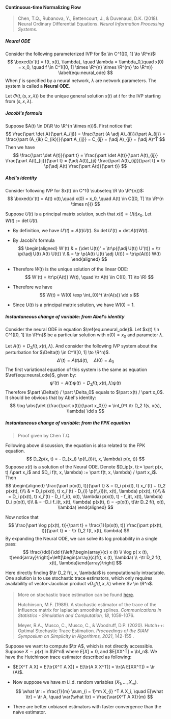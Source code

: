 #### Continuous-time Normalizing Flow

> Chen, T.Q., Rubanova, Y., Bettencourt, J., & Duvenaud, D.K. (2018). Neural Ordinary Differential Equations. *Neural Information Processing Systems*.

##### Neural ODE

Consider the following parameterized IVP for $x \in C^1([0, 1] \to \R^n)$:
$$
\boxed{x'(t) = f(t, x(t), \lambda), \quad \lambda = \lambda_0,\quad x(0) = x_0, \quad f \in C^1([0, 1] \times \R^{n} \times \R^{m} \to \R^n)}
\label{equ:neural_ode}
$$
When $f$ is specified by a neural network, $\lambda$ are network parameters. The system is called a **Neural ODE**.

Let $\Phi(t, (s, x, \lambda))$ be the unique general solution $x(t)$ at $t$ for the IVP starting from $(s, x, \lambda)$.

##### Jacobi's formula

Suppose $A(t) \in D(\R \to \R^{n \times n})$. First notice that
$$
\frac{\part \det A}{\part A_{ij}} = \frac{\part (A \adj A)_{ii}}{\part A_{ij}} = \frac{\part (A_{ik} C_{ik})}{\part A_{ij}} = C_{ij} = (\adj A)_{ji} = (\adj A)^T
$$
Then we have
$$
\frac{\part \det A(t)}{\part t} = \frac{\part \det A(t)}{\part A(t)_{ij}} \frac{\part A(t)_{ij}}{\part t} = (\adj A(t))_{ji} \frac{\part A(t)_{ij}}{\part t} = \tr \p{\adj A(t) \frac{\part A(t)}{\part t}}
$$

##### Abel's identity

Consider following IVP for $x(t) \in C^1(I \subseteq \R \to \R^{n})$:
$$
\boxed{x'(t) = A(t) x(t),\quad x(0) = x_0, \quad A(t) \in C([0, T] \to \R^{n \times n})}
$$

Suppose $U(t)$ is a principal matrix solution, such that $x(t) = U(t) x_0$. Let $W(t) := \det U(t)$.

- By definition, we have $U'(t) = A(t) U(t)$. So $\det U'(t) = \det A(t) W(t)$.

- By Jacobi's formula
  $$
  \begin{aligned}
  W'(t) & = (\det U(t))' = \tr\p{(\adj U(t)) U'(t)} = \tr \p{\adj U(t) A(t) U(t)} \\
  & = \tr \p{A(t) U(t) \adj U(t)} = \tr\p{A(t)} W(t)
  \end{aligned}
  $$

- Therefore $W(t)$ is the unique solution of the linear ODE:
  $$
  W'(t) = \tr\p{A(t)} W(t), \quad \tr A(t) \in C([0, T] \to \R)
  $$
  
- Therefore we have
  $$
  W(t) = W(0) \exp \int_{0}^t \tr(A(s)) \dd s
  $$

- Since $U(t)$ is a principal matrix solution, we have $W(0) = 1$.

##### Instantaneous change of variable: from Abel's identity

Consider the neural ODE in equation $\ref{equ:neural_ode}$. Let $x(t) \in C^1([0, 1] \to \R^n)$ be a particular solution with $x(0) = x_0$ and parameter $\lambda$.

Let $A(t) = D_2f(t, x(t), \lambda)$. And consider the following IVP system about the perturbation for $\Delta(t) \in C^1([0, 1] \to \R^n)$.
$$
\Delta'(t) = A(t)\Delta(t), \quad \Delta(0) = \Delta_0
\label{equation:ode_path_linearize}
$$
The first variational equation of this system is the same as equation $\ref{equ:neural_ode}$, given by:
$$
\psi'(t) = A(t) \psi(t) = D_2 f(t, x(t), \lambda) \psi(t)
$$
Therefore $\part \Delta(t) / \part \Delta_0$ equals to $\part x(t) / \part x_0$. It should be obvious that by Abel's identity:
$$
\log \abs{\det {\frac{\part x(t)}{\part x_0}}} = \int_0^t \tr D_2 f(s, x(s), \lambda) \dd s
$$

##### Instantaneous change of variable: from the FPK equation

> Proof given by Chen T.Q.

Following above discussion, the equation is also related to the FPK equation.
$$
D_2p(x, t) = - D_{x_i} \p{f_{i}(t, x, \lambda) p(x, t)}
$$
Suppose $x(t)$ is a solution of the Neural ODE. Denote $D_ip(x, t):= \part p(x, t) /\part x_i$ and $D_i f(t, x, \lambda) := \part f(t, x, \lambda) / \part x_i$. Then
$$
\begin{aligned}
\frac{\part p(x(t), t)}{\part t} & = D_i p(x(t), t) x_i'(t) + D_2 p(x(t), t)\\
& = D_i p(x(t), t) x_i'(t) - D_{i} \p{f_{i}(t, x(t), \lambda) p(x(t), t)}\\
& = D_i p(x(t), t) x_i'(t) - D_i f_i(t, x(t), \lambda) p(x(t), t) - f_i(t, x(t), \lambda) D_i p(x(t), t)\\
& = -D_i f_i(t, x(t), \lambda) p(x(t), t) = -p(x(t), t)\tr D_2 f(t, x(t), \lambda)
\end{aligned}
$$

Now notice that
$$
\frac{\part \log p(x(t), t)}{\part t} = \frac{1}{p(x(t), t)} \frac{\part p(x(t), t)}{\part t} = - \tr D_2 f(t, x(t), \lambda)
$$
By expanding the Neural ODE, we can solve its log probability in a single pass:
$$
\frac{\dd}{\dd t}\left[\begin{array}{c} x (t) \\ \log p( x (t), t)\end{array}\right]=\left[\begin{array}{c}f(t, x (t), \lambda) \\ -\tr D_2 f(t, x(t), \lambda)\end{array}\right]
$$

Here directly finding $\tr D_2 f(t, x, \lambda)$ is computationally intractable. One solution is to use stochastic trace estimators, which only requires availability of vector-Jacobian product $v D_2 f(t, x, \lambda)$ where $v \in \R^n$.

> More on stochastic trace estimation can be found [here](https://www.ethanepperly.com/index.php/2023/01/26/stochastic-trace-estimation/).
>
> Hutchinson, M.F. (1989). A stochastic estimator of the trace of the influence matrix for laplacian smoothing splines. *Communications in Statistics - Simulation and Computation, 18*, 1059-1076.
>
> Meyer, R.A., Musco, C., Musco, C., & Woodruff, D.P. (2020). Hutch++: Optimal Stochastic Trace Estimation. *Proceedings of the SIAM Symposium on Simplicity in Algorithms, 2021*, 142-155 .

Suppose we want to compute $\tr A$, which is not directly accessible. Suppose $X \sim p(x)$ in $\R^n$ where $E[X] = 0$, and $E[XX^T] = \bI_n$. We have the Hutchinson trace estimator described as following:

- $E[X^T A X] = E[\tr(X^T A X)] = E[\tr(A X X^T)] = \tr(A E[XX^T]) = \tr (A)$.

- Now suppose we have $m$ i.i.d. random variables $(X_1, \ldots, X_m)$.
  $$
  \what \tr := \frac{1}{m} \sum_{i = 1}^m X_{i} ^T A X_i, \quad E[\what \tr] = \tr A, \quad \var(\what \tr) = \frac{\var(X^T A X)}{m}
  $$

- There are better unbiased estimators with faster convergence than the naïve estimator.



